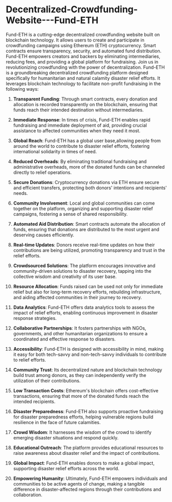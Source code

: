 # Decentralized-Crowdfunding-Website---Fund-ETH
Fund-ETH is a cutting-edge decentralized crowdfunding website built on blockchain technology. It allows users to create and participate in crowdfunding campaigns using Ethereum (ETH) cryptocurrency. Smart contracts ensure transparency, security, and automated fund distribution. 
Fund-ETH empowers creators and backers by eliminating intermediaries, reducing fees, and providing a global platform for fundraising. Join us in revolutionizing crowdfunding with the power of decentralization.
Fund-ETH is a groundbreaking decentralized crowdfunding platform designed specifically for humanitarian and natural calamity disaster relief efforts. It leverages blockchain technology to facilitate non-profit fundraising in the following ways:

1. **Transparent Funding**: Through smart contracts, every donation and allocation is recorded transparently on the blockchain, ensuring that funds reach their intended destination without intermediaries.

2. **Immediate Response**: In times of crisis, Fund-ETH enables rapid fundraising and immediate deployment of aid, providing crucial assistance to affected communities when they need it most.

3. **Global Reach**: Fund-ETH has a global user base,allowing people from around the world to contribute to disaster relief efforts, fostering international solidarity in times of need.

4. **Reduced Overheads**: By eliminating traditional fundraising and administrative overheads, more of the donated funds can be channeled directly to relief operations.

5. **Secure Donations**: Cryptocurrency donations via ETH ensure secure and efficient transfers, protecting both donors' intentions and recipients' needs.

6. **Community Involvement**: Local and global communities can come together on the platform, organizing and supporting disaster relief campaigns, fostering a sense of shared responsibility.

7. **Automated Aid Distribution**: Smart contracts automate the  allocation of funds, ensuring that donations are distributed to the most urgent and deserving causes efficiently.

8. **Real-time Updates**: Donors receive real-time updates on how their contributions are being utilized, promoting transparency and trust in the relief efforts.

9. **Crowdsourced Solutions**: The platform encourages innovative and community-driven solutions to disaster recovery, tapping into the collective wisdom and creativity of its user base.

10. **Resource Allocation**: Funds raised can be used not only for immediate relief but also for long-term recovery efforts, rebuilding infrastructure, and aiding affected communities in their journey to recovery.

11. **Data Analytics**: Fund-ETH offers data analytics tools to assess the impact of relief efforts, enabling continuous improvement in disaster response strategies.

12. **Collaborative Partnerships**: It fosters partnerships with NGOs, governments, and other humanitarian organizations to ensure a coordinated and effective response to disasters.

13. **Accessibility**: Fund-ETH is designed with accessibility in mind, making it easy for both tech-savvy and non-tech-savvy individuals to contribute to relief efforts.

14. **Community Trust**: Its decentralized nature and blockchain technology build trust among donors, as they can independently verify the utilization of their contributions.

15. **Low Transaction Costs**: Ethereum's blockchain offers cost-effective transactions, ensuring that more of the donated funds reach the intended recipients.

16. **Disaster Preparedness**: Fund-ETH also supports proactive fundraising for disaster preparedness efforts, helping vulnerable regions build resilience in the face of future calamities.

17. **Crowd Wisdom**: It harnesses the wisdom of the crowd to identify emerging disaster situations and respond quickly.

18. **Educational Outreach**: The platform provides educational resources to raise awareness about disaster relief and the impact of contributions.

19. **Global Impact**: Fund-ETH enables donors to make a global impact, supporting disaster relief efforts across the world.

20. **Empowering Humanity**: Ultimately, Fund-ETH empowers individuals and communities to be active agents of change, making a tangible difference in disaster-affected regions through their contributions and collaboration.

